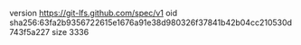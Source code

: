 version https://git-lfs.github.com/spec/v1
oid sha256:63fa2b9356722615e1676a91e38d980326f37841b42b04cc210530d743f5a227
size 3336
